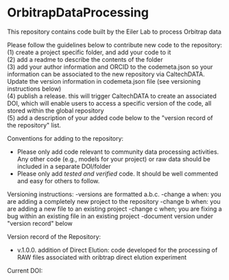 # OrbitrapDataProcessing
This repository contains code built by the Eiler Lab to process Orbitrap data 

Please follow the guidelines below to contribute new code to the repository:<br />
(1) create a project specific folder, and add your code to it <br />
(2) add a readme to describe the contents of the folder<br />
(3) add your author information and ORCID to the codemeta.json so your information can be associated to the new repository via CaltechDATA. Update the version information in codemeta.json file (see versioning instructions below) <br />
(4) publish a release. this will trigger CaltechDATA to create an associated DOI, which will enable users to access a specific version of the code, all stored within the global repository<br />
(5) add a description of your added code below to the "version record of the repository" list.<br />

Conventions for adding to the repository:
- Please only add code relevant to community data processing activities. Any other code (e.g., models for your project) or raw data should be included in a separate DOI/folder
- Please only add *tested and verified* code. It should be well commented and easy for others to follow.

Versioning instructions:
-versions are formatted a.b.c.
-change a when: you are adding a completely new project to the repository
-change b when: you are adding a new file to an existing project
-change c when; you are fixing a bug within an existing file in an existing project
-document version under "version record" below

Version record of the Repository:
- v.1.0.0. addition of Direct Elution: code developed for the processing of RAW files associated with oribtrap direct elution experiment

Current DOI:
